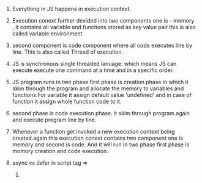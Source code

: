 1. Everything in JS happens in execution context.
2. Execution conext further devided into two components one is - memory , it contains all variable and functions stored as key value pair.this is also called variable environment
3. second component is code component where all code executes line by line. This is also called Thread of execution.
4. JS is synchronous single threaded lanuage. which means JS can execute execute one command at a time and in a specific order.
5. JS program runs in two phase first phase is creation phase in which it skim through the program and allocate the memory to variables and functions.For variable it assign default value 'undefined' and in case of function it assign whole function code to it.
6. second phase is code execution phase. it skim through program again and execute program line by line.
7. Whenever a function get invoked a new execution context being created.again this execution conext contains two component one is memory and second is code. And it will run in two phase first phase is momory creation and code execution. 







1.  async vs defer in script tag => 
    1. <script scr = "">
        IT will fetch the script from n/w and execcute then and their. At this point HTML parsing stopped, it will resume once script execution over.
    2. <script async scr = "">
        It will fetch script from n/w asynchronously along with the HTML parsing.HTML parsing block when script execution takes place.
    3. <script defer scr = "">
        Script fetched along with HTML parsing but script execution starts when HTML parsing over.